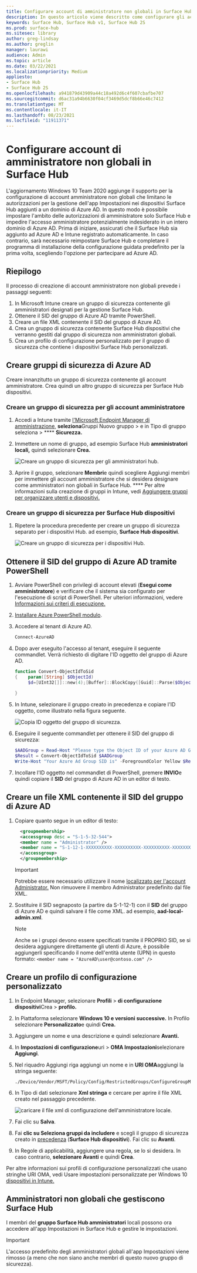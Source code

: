 ```yaml
---
title: Configurare account di amministratore non globali in Surface Hub
description: In questo articolo viene descritto come configurare gli account di amministratore non globale per gestire Surface Hub e Surface Hub 2S.
keywords: Surface Hub, Surface Hub v1, Surface Hub 2S
ms.prod: surface-hub
ms.sitesec: library
author: greg-lindsay
ms.author: greglin
manager: laurawi
audience: Admin
ms.topic: article
ms.date: 03/22/2021
ms.localizationpriority: Medium
appliesto:
- Surface Hub
- Surface Hub 2S
ms.openlocfilehash: a941879d43909a44c18a492d6c4f607cbafbe707
ms.sourcegitcommit: d6ac31a94b6630f04cf3469d5dcf8b66e46c7412
ms.translationtype: MT
ms.contentlocale: it-IT
ms.lasthandoff: 08/23/2021
ms.locfileid: "11911371"
---
```

# <a name="configure-non-global-admin-accounts-on-surface-hub"></a>Configurare account di amministratore non globali in Surface Hub

L'aggiornamento Windows 10 Team 2020 aggiunge il supporto per la configurazione di account amministratore non globali che limitano le autorizzazioni per la gestione dell'app Impostazioni nei dispositivi Surface Hub aggiunti a un dominio di Azure AD. In questo modo è possibile impostare l'ambito delle autorizzazioni di amministratore solo Surface Hub e impedire l'accesso amministratore potenzialmente indesiderato in un intero dominio di Azure AD. Prima di iniziare, assicurati che il Surface Hub sia aggiunto ad Azure AD e Intune registrato automaticamente. In caso contrario, sarà necessario reimpostare Surface Hub e completare il programma di installazione della configurazione guidata predefinito per la prima volta, scegliendo l'opzione per partecipare ad Azure AD.

## <a name="summary"></a>Riepilogo 

Il processo di creazione di account amministratore non globali prevede i passaggi seguenti: 

1. In Microsoft Intune creare un gruppo di sicurezza contenente gli amministratori designati per la gestione Surface Hub.
2. Ottenere il SID del gruppo di Azure AD tramite PowerShell.
3. Creare un file XML contenente il SID del gruppo di Azure AD.
4. Crea un gruppo di sicurezza contenente Surface Hub dispositivi che verranno gestiti dal gruppo di sicurezza non amministratori globali.
5. Crea un profilo di configurazione personalizzato per il gruppo di sicurezza che contiene i dispositivi Surface Hub personalizzati. 


## <a name="create-azure-ad-security-groups"></a>Creare gruppi di sicurezza di Azure AD

Creare innanzitutto un gruppo di sicurezza contenente gli account amministratore. Crea quindi un altro gruppo di sicurezza per Surface Hub dispositivi.  

### <a name="create-security-group-for-admin-accounts"></a>Creare un gruppo di sicurezza per gli account amministratore

1. Accedi a Intune tramite [l'Microsoft Endpoint Manager di amministrazione,](https://go.microsoft.com/fwlink/?linkid=2109431) **seleziona**Gruppi Nuovo gruppo > e in Tipo di gruppo seleziona  >  **** **Sicurezza.** 
2. Immettere un nome di gruppo, ad esempio Surface Hub **amministratori locali,** quindi selezionare **Crea.** 

     ![Creare un gruppo di sicurezza per gli amministratori hub.](images/sh-create-sec-group.png)

3. Aprire il gruppo, selezionare **Membri**e quindi scegliere Aggiungi membri per immettere gli account amministratore che si desidera designare come amministratori non globali in Surface Hub. **** Per altre informazioni sulla creazione di gruppi in Intune, vedi [Aggiungere gruppi per organizzare utenti e dispositivi.](/mem/intune/fundamentals/groups-add)

### <a name="create-security-group-for-surface-hub-devices"></a>Creare un gruppo di sicurezza per Surface Hub dispositivi

1. Ripetere la procedura precedente per creare un gruppo di sicurezza separato per i dispositivi Hub. ad esempio, **Surface Hub dispositivi**. 

     ![Creare un gruppo di sicurezza per i dispositivi Hub.](images/sh-create-sec-group-devices.png) 

## <a name="obtain-azure-ad-group-sid-using-powershell"></a>Ottenere il SID del gruppo di Azure AD tramite PowerShell

1. Avviare PowerShell con privilegi di account elevati (**Esegui come amministratore**) e verificare che il sistema sia configurato per l'esecuzione di script di PowerShell. Per ulteriori informazioni, vedere [Informazioni sui criteri di esecuzione.](/powershell/module/microsoft.powershell.core/about/about_execution_policies?) 
2. [Installare Azure PowerShell modulo](/powershell/azure/install-az-ps).
3. Accedere al tenant di Azure AD.

    ```powershell
    Connect-AzureAD
    ```

4. Dopo aver eseguito l'accesso al tenant, eseguire il seguente commandlet. Verrà richiesto di digitare l'ID oggetto del gruppo di Azure AD.

    ```powershell
    function Convert-ObjectIdToSid
    {    param([String] $ObjectId)   
         $d=[UInt32[]]::new(4);[Buffer]::BlockCopy([Guid]::Parse($ObjectId).ToByteArray(),0,$d,0,16);"S-1-12-1-$d".Replace(' ','-')
         
    }
    ```

5. In Intune, selezionare il gruppo creato in precedenza e copiare l'ID oggetto, come illustrato nella figura seguente. 

     ![Copia ID oggetto del gruppo di sicurezza.](images/sh-objectid.png)

6. Eseguire il seguente commandlet per ottenere il SID del gruppo di sicurezza:

    ```powershell
    $AADGroup = Read-Host "Please type the Object ID of your Azure AD Group"
    $Result = Convert-ObjectIdToSid $AADGroup
    Write-Host "Your Azure Ad Group SID is" -ForegroundColor Yellow $Result
    ```
    
7. Incollare l'ID oggetto nel commandlet di PowerShell, premere **INVIO**e quindi copiare il **SID** del gruppo di Azure AD in un editor di testo. 

## <a name="create-xml-file-containing-azure-ad-group-sid"></a>Creare un file XML contenente il SID del gruppo di Azure AD

1. Copiare quanto segue in un editor di testo: 

    ```xml
      <groupmembership>   
      <accessgroup desc = "S-1-5-32-544">        
      <member name = "Administrator" />        
      <member name = "S-1-12-1-XXXXXXXXXX-XXXXXXXXXX-XXXXXXXXXX-XXXXXXXXXX" />  
      </accessgroup>
      </groupmembership>
      ```
      > [!IMPORTANT]
      > Potrebbe essere necessario utilizzare il nome [localizzato per l'account Administrator.](https://social.technet.microsoft.com/wiki/contents/articles/13813.localized-names-for-administrator-account-in-windows.aspx) Non rimuovere il membro Administrator predefinito dal file XML.

2. Sostituire il SID segnaposto (a partire da S-1-12-1) con il **SID** del gruppo di Azure AD e quindi salvare il file come XML. ad esempio, **aad-local-admin.xml**. 

      > [!NOTE]
      > Anche se i gruppi devono essere specificati tramite il PROPRIO SID, se si desidera aggiungere direttamente gli utenti di Azure, è possibile aggiungerli specificando il nome dell'entità utente (UPN) in questo formato: `<member name = "AzureAD\user@contoso.com" />`

## <a name="create-custom-configuration-profile"></a>Creare un profilo di configurazione personalizzato

1. In Endpoint Manager, selezionare **Profili**  >  **di configurazione dispositivi**Crea  >  **profilo.** 
2. In Piattaforma selezionare **Windows 10 e versioni successive.** In Profilo selezionare **Personalizzato**e quindi **Crea.**
3. Aggiungere un nome e una descrizione e quindi selezionare **Avanti.**
4. In **Impostazioni di configurazione**uri  >  **OMA Impostazioni**selezionare **Aggiungi**.
5. Nel riquadro Aggiungi riga aggiungi un nome e in     **URI OMA**aggiungi la stringa seguente: 

    ```OMA-URI
    ./Device/Vendor/MSFT/Policy/Config/RestrictedGroups/ConfigureGroupMembership
    ```
6. In Tipo di dati selezionare **Xml stringa** e cercare per aprire il file XML creato nel passaggio precedente. 

     ![caricare il file xml di configurazione dell'amministratore locale.](images/sh-local-admin-config.png)

7. Fai clic su **Salva**.
8. Fai **clic su Seleziona gruppi da includere** e scegli il gruppo di sicurezza creato in [precedenza](#create-security-group-for-surface-hub-devices) (**Surface Hub dispositivi**). Fai clic su **Avanti**.
9. In Regole di applicabilità, aggiungere una regola, se lo si desidera. In caso contrario, **selezionare Avanti** e quindi **Crea**.

Per altre informazioni sui profili di configurazione personalizzati che usano stringhe URI OMA, vedi Usare impostazioni personalizzate per Windows 10 [dispositivi in Intune.](/mem/intune/configuration/custom-settings-windows-10)


## <a name="non-global-admins-managing-surface-hub"></a>Amministratori non globali che gestiscono Surface Hub

I membri del **gruppo Surface Hub amministratori** locali possono ora accedere all'app Impostazioni in Surface Hub e gestire le impostazioni.

> [!IMPORTANT]
> L'accesso predefinito degli amministratori globali all'app Impostazioni viene rimosso (a meno che non siano anche membri di questo nuovo gruppo di sicurezza).
